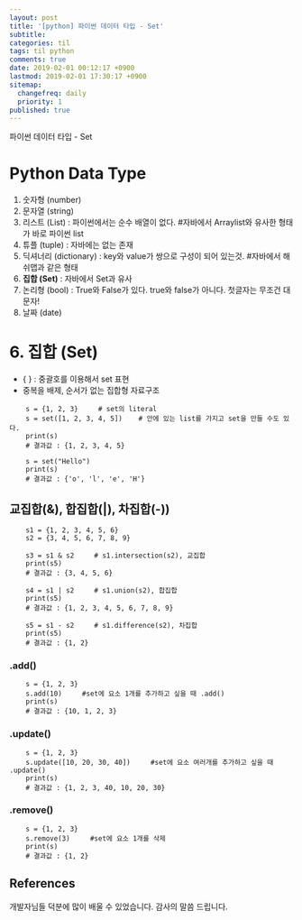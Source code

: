 ```yaml
---
layout: post
title: '[python] 파이썬 데이터 타입 - Set'
subtitle: 
categories: til
tags: til python
comments: true
date: 2019-02-01 00:12:17 +0900
lastmod: 2019-02-01 17:30:17 +0900
sitemap:
  changefreq: daily
  priority: 1
published: true
---
```


파이썬 데이터 타입 - Set<br />


# Python Data Type
1. 숫자형 (number)
2. 문자열 (string)
3. 리스트 (List) : 파이썬에서는 순수 배열이 없다. #자바에서 Arraylist와 유사한 형태가 바로 파이썬 list
4. 튜플 (tuple) : 자바에는 없는 존재
5. 딕셔너리 (dictionary) : key와 value가 쌍으로 구성이 되어 있는것.  #자바에서 해쉬맵과 같은 형태
6. **집합 (Set)** : 자바에서 Set과 유사
7. 논리형 (bool) : True와 False가 있다. true와 false가 아니다. 첫글자는 무조건 대문자!
8. 날짜 (date)



# 6. 집합 (Set)
* {   } : 중괄호를 이용해서 set 표현
* 중복을 배제, 순서가 없는 집합형 자료구조
```
    s = {1, 2, 3}     # set의 literal
    s = set([1, 2, 3, 4, 5])    # 안에 있는 list를 가지고 set을 만들 수도 있다.
    print(s)
    # 결과값 : {1, 2, 3, 4, 5}
    
    s = set("Hello")      
    print(s)
    # 결과값 : {'o', 'l', 'e', 'H'}
```

## 교집합(&), 합집합(|), 차집합(-))
```
    s1 = {1, 2, 3, 4, 5, 6}
    s2 = {3, 4, 5, 6, 7, 8, 9}
    
    s3 = s1 & s2     # s1.intersection(s2), 교집합
    print(s5)
    # 결과값 : {3, 4, 5, 6}
    
    s4 = s1 | s2     # s1.union(s2), 합집합
    print(s5)
    # 결과값 : {1, 2, 3, 4, 5, 6, 7, 8, 9}
    
    s5 = s1 - s2     # s1.difference(s2), 차집합
    print(s5)
    # 결과값 : {1, 2}
```

### .add()
```
    s = {1, 2, 3}
    s.add(10)     #set에 요소 1개를 추가하고 싶을 때 .add()
    print(s)
    # 결과값 : {10, 1, 2, 3}
```
    
### .update()
```
    s = {1, 2, 3}
    s.update([10, 20, 30, 40])     #set에 요소 여러개를 추가하고 싶을 때 .update()
    print(s)
    # 결과값 : {1, 2, 3, 40, 10, 20, 30}
```
     
### .remove()
```
    s = {1, 2, 3}
    s.remove(3)     #set에 요소 1개를 삭제
    print(s)
    # 결과값 : {1, 2}
```



## References
개발자님들 덕분에 많이 배울 수 있었습니다. 감사의 말씀 드립니다.<br/>